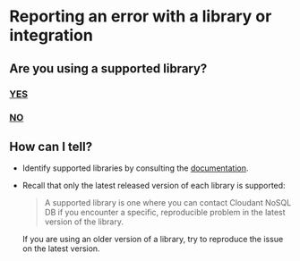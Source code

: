 # Reporting an error with a library or integration

## Are you using a supported library?

### [YES](./supported.md)
### [NO](./unsupported.md)

## How can I tell?

* Identify supported libraries by consulting the [documentation](https://console.bluemix.net/docs/services/Cloudant/libraries/index.html#client-libraries).
* Recall that only the latest released version of each library is supported:
    > A supported library is one where you can contact Cloudant NoSQL DB if you encounter a specific, reproducible problem in the latest version of the library.

    If you are using an older version of a library, try to reproduce the issue on the latest version.
